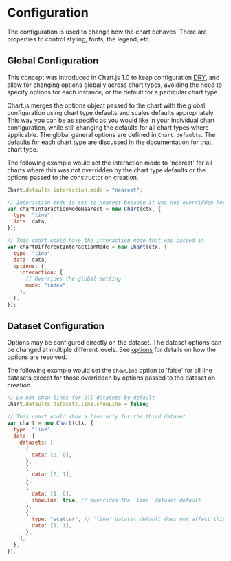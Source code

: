 # Configuration

The configuration is used to change how the chart behaves. There are properties to control styling, fonts, the legend, etc.

## Global Configuration

This concept was introduced in Chart.js 1.0 to keep configuration [DRY](https://en.wikipedia.org/wiki/Don%27t_repeat_yourself), and allow for changing options globally across chart types, avoiding the need to specify options for each instance, or the default for a particular chart type.

Chart.js merges the options object passed to the chart with the global configuration using chart type defaults and scales defaults appropriately. This way you can be as specific as you would like in your individual chart configuration, while still changing the defaults for all chart types where applicable. The global general options are defined in `Chart.defaults`. The defaults for each chart type are discussed in the documentation for that chart type.

The following example would set the interaction mode to 'nearest' for all charts where this was not overridden by the chart type defaults or the options passed to the constructor on creation.

```javascript
Chart.defaults.interaction.mode = "nearest";

// Interaction mode is set to nearest because it was not overridden here
var chartInteractionModeNearest = new Chart(ctx, {
  type: "line",
  data: data,
});

// This chart would have the interaction mode that was passed in
var chartDifferentInteractionMode = new Chart(ctx, {
  type: "line",
  data: data,
  options: {
    interaction: {
      // Overrides the global setting
      mode: "index",
    },
  },
});
```

## Dataset Configuration

Options may be configured directly on the dataset. The dataset options can be changed at multiple different levels. See [options](../general/options.md#dataset-level-options) for details on how the options are resolved.

The following example would set the `showLine` option to 'false' for all line datasets except for those overridden by options passed to the dataset on creation.

```javascript
// Do not show lines for all datasets by default
Chart.defaults.datasets.line.showLine = false;

// This chart would show a line only for the third dataset
var chart = new Chart(ctx, {
  type: "line",
  data: {
    datasets: [
      {
        data: [0, 0],
      },
      {
        data: [0, 1],
      },
      {
        data: [1, 0],
        showLine: true, // overrides the `line` dataset default
      },
      {
        type: "scatter", // 'line' dataset default does not affect this dataset since it's a 'scatter'
        data: [1, 1],
      },
    ],
  },
});
```
